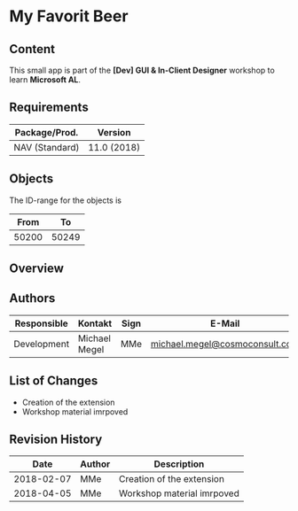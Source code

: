 # My Favorit Beer

## Content

This small app is part of the **[Dev] GUI & In-Client Designer** workshop to learn **Microsoft AL**.

## Requirements

| Package/Prod.  | Version      |
| -------------- | ------------ |
| NAV (Standard) | 11.0 (2018)  |

## Objects

The ID-range for the objects is

| From     | To       |
| -------- | -------- |
|    50200 |    50249 |

## Overview

## Authors

| Responsible | Kontakt            | Sign | E-Mail                             |
| ----------- |--------------------|------|------------------------------------|
| Development | Michael Megel      | MMe  | michael.megel@cosmoconsult.com     |

## List of Changes

* Creation of the extension
* Workshop material imrpoved

## Revision History

| Date          | Author        | Description                    |
| ------------- |---------------|--------------------------------|
| 2018-02-07    | MMe           | Creation of the extension      |
| 2018-04-05    | MMe           | Workshop material imrpoved     |